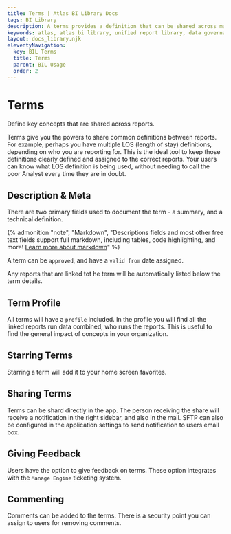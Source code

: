 ```yaml
---
title: Terms | Atlas BI Library Docs
tags: BI Library
description: A terms provides a definition that can be shared across many reports and collections. Terms are a powerful to identify key concepts in your report library.
keywords: atlas, atlas bi library, unified report library, data governance, database, terms, definition, define key terms
layout: docs_library.njk
eleventyNavigation:
  key: BIL Terms
  title: Terms
  parent: BIL Usage
  order: 2
---
```


# Terms
<p class="subtitle pb-5">Define key concepts that are shared across reports.</p>

Terms give you the powers to share common definitions between reports. For example, perhaps you have multiple LOS (length of stay) definitions, depending on who you are reporting for. This is the ideal tool to keep those definitions clearly defined and assigned to the correct reports. Your users can know what LOS definition is being used, without needing to call the poor Analyst every time they are in doubt.


## Description & Meta

There are two primary fields used to document the term - a summary, and a technical definition.

{% admonition
   "note",
   "Markdown",
   "Descriptions fields and most other free text fields support full markdown, including tables, code highlighting, and more! [Learn more about markdown](https://www.markdownguide.org/getting-started)"
%}

A term can be `approved`, and have a `valid from` date assigned.

Any reports that are linked tot he term will be automatically listed below the term details.

## Term Profile

All terms will have a `profile` included. In the profile you will find all the linked reports run data combined, who runs the reports. This is useful to find the general impact of concepts in your organization.

## Starring Terms

Starring a term will add it to your home screen favorites.

## Sharing Terms

Terms can be shard directly in the app. The person receiving the share will receive a notification in the right sidebar, and also in the mail. SFTP can also be configured in the application settings to send notification to users email box.

## Giving Feedback

Users have the option to give feedback on terms. These option integrates with the `Manage Engine` ticketing system.


## Commenting

Comments can be added to the terms. There is a security point you can assign to users for removing comments.
